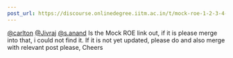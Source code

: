 ```yaml
---
post_url: https://discourse.onlinedegree.iitm.ac.in/t/mock-roe-1-2-3-4-tds-jan-2025/168449/25
---
```

[@carlton](/u/carlton) [@Jivraj](/u/jivraj) [@s.anand](/u/s.anand) Is the Mock ROE link out, if it is please merge into that, i could not find it. If it is not yet updated, please do and also merge with relevant post please, Cheers